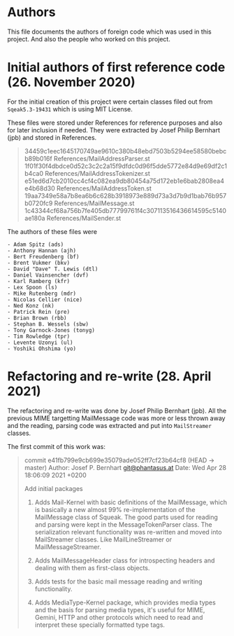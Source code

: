 # Authors

This file documents the authors of foreign code which was used
in this project. And also the people who worked on this project.

# Initial authors of first reference code (26. November 2020)

For the initial creation of this project were certain classes
filed out from `Sqeak5.3-19431` which is using MIT License.

These files were stored under References for reference purposes
and also for later inclusion if needed. They were extracted by
Josef Philip Bernhart (jpb) and stored in References.

> 34459c1eec1645170749ae9610c380b48ebd7503b5294ee58580bebcb89b016f  References/MailAddressParser.st
> 1f01f30f4dbdce0d52c3c2c2a15f9dfdc0d96f5dde5772e84d9e69df2c1b4ca0  References/MailAddressTokenizer.st
> e51ed6d7cb2010cc4cf4c082ea9db80454a75d172eb1e6bab2808ea4e4b68d30  References/MailAddressToken.st
> 19aa7349e58a7b8ea6b6c628b3918973e889d73a3d7b9d1bab76b957b0720fc9  References/MailMessage.st
> 1c43344cf68a756b7fe405db77799761f4c307113516436614595c5140ae180a  References/MailSender.st

The authors of these files were

    - Adam Spitz (ads)
    - Anthony Hannan (ajh)
    - Bert Freudenberg (bf)
    - Brent Vukmer (bkv)
    - David "Dave" T. Lewis (dtl)
    - Daniel Vainsencher (dvf)
    - Karl Ramberg (kfr)
    - Lex Spoon (ls)
    - Mike Rutenberg (mdr)
    - Nicolas Cellier (nice)
    - Ned Konz (nk)
    - Patrick Rein (pre)
    - Brian Brown (rbb)
    - Stephan B. Wessels (sbw)
    - Tony Garnock-Jones (tonyg)
    - Tim Rowledge (tpr)
    - Levente Uzonyi (ul)
    - Yoshiki Ohshima (yo)

# Refactoring and re-write (28. April 2021)

The refactoring and re-write was done by Josef Philip Bernhart (jpb).
All the previous MIME targetting MailMessage code was more or less
thrown away and the reading, parsing code was extracted and put
into `MailStreamer` classes.

The first commit of this work was:

>commit e41fb799e9cb699e35079ade052ff7cf23b64cf8 (HEAD -> master)
>Author: Josef P. Bernhart <git@phantasus.at>
>Date:   Wed Apr 28 18:06:09 2021 +0200
>
>    Add initial packages
>    
>    1. Adds Mail-Kernel with basic definitions of the MailMessage,
>       which is basically a new almost 99% re-implementation of
>       the MailMessage class of Squeak. The good parts used for
>       reading and parsing were kept in the MessageTokenParser class.
>       The serialization relevant functionality was re-written and
>       moved into MailStreamer classes. Like MailLineStreamer or
>       MailMessageStreamer.
>    
>    2. Adds MailMessageHeader class for introspecting headers and
>       dealing with them as first-class objects.
>    
>    3. Adds tests for the basic mail message reading and writing
>       functionality.
>    
>    4. Adds MediaType-Kernel package, which provides media types
>       and the basis for parsing media types, it's useful for
>       MIME, Gemini, HTTP and other protocols which need to
>       read and interpret these specially formatted type tags.

